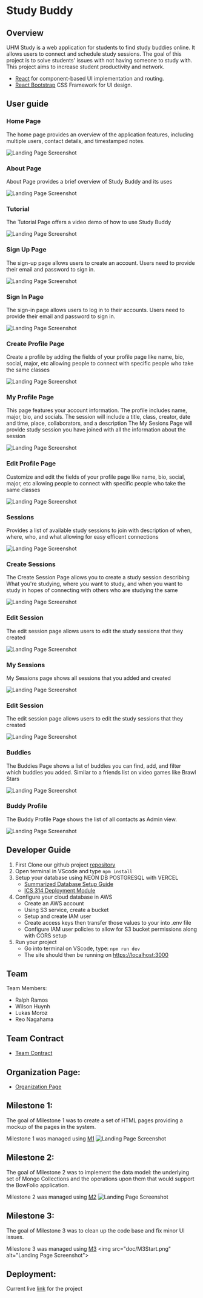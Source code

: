 # Study Buddy

## Overview

UHM Study is a web application for students to find study buddies online. It allows users to connect and schedule study sessions. The goal of this project is to solve students' issues with not having someone to study with. This project aims to increase student productivity and network.

* [React](https://reactjs.org/) for component-based UI implementation and routing.
* [React Bootstrap](https://react-bootstrap.github.io/) CSS Framework for UI design.

## User guide

### Home Page

The home page provides an overview of the application features, including multiple users, contact details, and timestamped notes.

<img src="doc/newfront.png" alt="Landing Page Screenshot">

### About Page

About Page provides a brief overview of Study Buddy and its uses

<img src="doc/aboutdamn.png" alt="Landing Page Screenshot">

### Tutorial

The Tutorial Page offers a video demo of how to use Study Buddy

<img src="doc/tutorial.png" alt="Landing Page Screenshot">

### Sign Up Page

The sign-up page allows users to create an account. Users need to provide their email and password to sign in.

<img src="doc/signup.png" alt="Landing Page Screenshot">

### Sign In Page

The sign-in page allows users to log in to their accounts. Users need to provide their email and password to sign in.

<img src="doc/signup.png" alt="Landing Page Screenshot">



### Create Profile Page

Create a profile by adding the fields of your profile page like name, bio, social, major, etc allowing people to connect with specific people who take the same classes

<img src="doc/createProfile.png" alt="Landing Page Screenshot">

### My Profile Page

This page features your account information. The profile includes name, major, bio, and socials. The session will include a title, class, creator, date and time, place, collaborators, and a description
The My Sesions Page will provide study session you have joined with all the information about the session

<img src="doc/myProfile.png" alt="Landing Page Screenshot">

### Edit Profile Page

Customize and edit the fields of your profile page like name, bio, social, major, etc allowing people to connect with specific people who take the same classes

<img src="doc/editProf.png" alt="Landing Page Screenshot">

### Sessions

Provides a list of available study sessions to join with description of when, where, who, and what allowing for easy efficent connections

<img src="doc/sessions.png" alt="Landing Page Screenshot">

### Create Sessions

The Create Session Page allows you to create a study session describing What you're studying, where you want to study, and when you want to study in hopes of connecting with others who are studying the same 

<img src="doc/CreateSes.png" alt="Landing Page Screenshot">

### Edit Session

The edit session page allows users to edit the study sessions that they created

<img src="doc/editSession.png" alt="Landing Page Screenshot">

### My Sessions

My Sessions page shows all sessions that you added and created

<img src="doc/mySessions.png" alt="Landing Page Screenshot">

### Edit Session

The edit session page allows users to edit the study sessions that they created

<img src="doc/editSession.png" alt="Landing Page Screenshot">


### Buddies

The Buddies Page shows a list of buddies you can find, add, and filter which buddies you added. Similar to a friends list on video games like Brawl Stars

<img src="doc/bud.png" alt="Landing Page Screenshot">


### Buddy Profile

The Buddy Profile Page shows the list of all contacts as Admin view.

<img src="doc/budprof.png" alt="Landing Page Screenshot">

## Developer Guide
1. First Clone our github project [repository](https://github.com/uhm-studymax/study-buddy)
2. Open terminal in VScode and type ``npm install``
3. Setup your database using NEON DB POSTGRESQL with VERCEL
    - [Summarized Database Setup Guide](https://docs.google.com/document/d/1aVrZkc9hd2ATA0mQhpRm5HO-mKOJemiUF-Agwj6JGHE/edit?usp=sharing)
    - [ICS 314 Deployment Module](https://courses.ics.hawaii.edu/ics314f24/modules/deployment/![image](https://github.com/user-attachments/assets/f139a0da-6bc0-4bde-8ce9-e0fb9dfa255c)
)
4. Configure your cloud database in AWS
   - Create an AWS account
   - Using S3 service, create a bucket
   - Setup and create IAM user
   - Create access keys then transfer those values to your into .env file
   - Configure IAM user policies to allow for S3 bucket permissions along with CORS setup
5. Run your project
   - Go into terminal on VScode, type: ``npm run dev``
   - The site should then be running on [https://localhost:3000](https://localhost:3000)

## Team
Team Members:

- Ralph Ramos
- Wilson Huynh
- Lukas Moroz
- Reo Nagahama

## Team Contract
- [Team Contract](https://docs.google.com/document/d/1CuqpTS5TcGMRY66bBHws0psp6xEzRiAeooaWMurNlUc/edit?tab=t.0)

## Organization Page:
 - [Organization Page](https://github.com/uhm-studymax)

## Milestone 1:
The goal of Milestone 1 was to create a set of HTML pages providing a mockup of the pages in the system.

Milestone 1 was managed using [M1](https://github.com/orgs/uhm-studymax/projects/1)
<img src="doc/M1.png" alt="Landing Page Screenshot">

## Milestone 2:
The goal of Milestone 2 was to implement the data model: the underlying set of Mongo Collections and the operations upon them that would support the BowFolio application.

Milestone 2 was managed using [M2](https://github.com/orgs/uhm-studymax/projects/4/views/1)
<img src="doc/M2final.png" alt="Landing Page Screenshot">
   
## Milestone 3:
The goal of Milestone 3 was to clean up the code base and fix minor UI issues.

Milestone 3 was managed using [M3]([https://github.com/orgs/uhm-studymax/projects/1](https://github.com/orgs/uhm-studymax/projects/7/views/1?pane=issue&itemId=89428064&issue=uhm-studymax%7Cuhm-studymax.github.io%7C18))
<img src="doc/M3Start.png" alt="Landing Page Screenshot">



## Deployment:
Current live [link](https://study-buddy-inky-nine.vercel.app/) for the project

